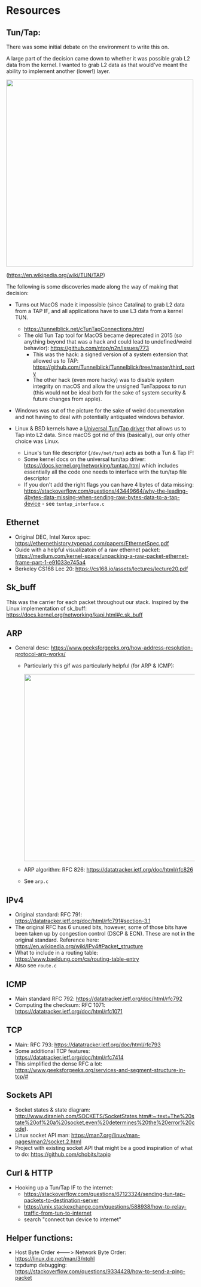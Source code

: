 # Resources

## Tun/Tap:
There was some initial debate on the environment to write this on. 

A large part of the decision came down to whether it was possible grab L2 data from the kernel. I wanted to grab L2 data as that would've meant the ability to implement another (lower!) layer.

<img src="https://upload.wikimedia.org/wikipedia/commons/a/af/Tun-tap-osilayers-diagram.png" width="500px">

(https://en.wikipedia.org/wiki/TUN/TAP)


The following is some discoveries made along the way of making that decision:

* Turns out MacOS made it impossible (since Catalina) to grab L2 data from a TAP IF, and all applications have to use L3 data from a kernel TUN.
    * https://tunnelblick.net/cTunTapConnections.html
    * The old Tun Tap tool for MacOS became deprecated in 2015 (so anything beyond that was a hack and could lead to undefined/weird behavior): https://github.com/ntop/n2n/issues/773
        * This was the hack: a signed version of a system extension that allowed us to TAP: https://github.com/Tunnelblick/Tunnelblick/tree/master/third_party
        * The other hack (even more hacky) was to disable system integrity on macOS and allow the unsigned TunTapposx to run (this would not be ideal both for the sake of system security & future changes from apple).

* Windows was out of the picture for the sake of weird documentation and not having to deal with potentially antiquated windows behavior.

* Linux & BSD kernels have a [Universal Tun/Tap driver](https://en.wikipedia.org/wiki/TUN/TAP) that allows us to Tap into L2 data. Since macOS got rid of this (basically), our only other choice was Linux.
    * Linux's tun file descriptor (`/dev/net/tun`) acts as both a Tun & Tap IF!
    * Some kernel docs on the universal tun/tap driver: https://docs.kernel.org/networking/tuntap.html which includes essentially all the code one needs to interface with the tun/tap file descriptor
    * If you don't add the right flags you can have 4 bytes of data missing: https://stackoverflow.com/questions/43449664/why-the-leading-4bytes-data-missing-when-sending-raw-bytes-data-to-a-tap-device - see `tuntap_interface.c`

## Ethernet
* Original DEC, Intel Xerox spec: https://ethernethistory.typepad.com/papers/EthernetSpec.pdf
* Guide with a helpful visualizatoin of a raw ethernet packet: https://medium.com/kernel-space/unpacking-a-raw-packet-ethernet-frame-part-1-e91033e745a4
* Berkeley CS168 Lec 20: https://cs168.io/assets/lectures/lecture20.pdf

## Sk_buff
This was the carrier for each packet throughout our stack. Inspired by the Linux implementation of sk_buff: https://docs.kernel.org/networking/kapi.html#c.sk_buff

## ARP
* General desc: https://www.geeksforgeeks.org/how-address-resolution-protocol-arp-works/
    * Particularly this gif was particularly helpful (for ARP & ICMP):

        <img src="https://media.geeksforgeeks.org/wp-content/uploads/20240212121108/How-Address-Resolution-Protocol-ARP-works---gif-opt-(1).gif" width="500px">

    * ARP algorithm: RFC 826: https://datatracker.ietf.org/doc/html/rfc826
    * See `arp.c`

## IPv4
* Original standard: RFC 791: https://datatracker.ietf.org/doc/html/rfc791#section-3.1 
* The original RFC has 6 unused bits, however, some of those bits have been taken up by congestion control (DSCP & ECN). These are not in the original standard. Reference here: https://en.wikipedia.org/wiki/IPv4#Packet_structure
* What to include in a routing table: https://www.baeldung.com/cs/routing-table-entry
* Also see `route.c`

## ICMP
* Main standard RFC 792: https://datatracker.ietf.org/doc/html/rfc792
* Computing the checksum: RFC 1071: https://datatracker.ietf.org/doc/html/rfc1071

## TCP
* Main: RFC 793: https://datatracker.ietf.org/doc/html/rfc793
* Some additional TCP features: https://datatracker.ietf.org/doc/html/rfc7414
* This simplified the dense RFC a lot: https://www.geeksforgeeks.org/services-and-segment-structure-in-tcp/#

## Sockets API
* Socket states & state diagram: http://www.diranieh.com/SOCKETS/SocketStates.htm#:~:text=The%20state%20of%20a%20socket,even%20determines%20the%20error%20code).
* Linux socket API man: https://man7.org/linux/man-pages/man2/socket.2.html
* Project with existing socket API that might be a good inspiration of what to do: https://github.com/chobits/tapip

## Curl & HTTP
* Hooking up a Tun/Tap IF to the internet:
    * https://stackoverflow.com/questions/67123324/sending-tun-tap-packets-to-destination-server
    * https://unix.stackexchange.com/questions/588938/how-to-relay-traffic-from-tun-to-internet
    * search "connect tun device to internet"

## Helper functions:
* Host Byte Order <---> Network Byte Order: https://linux.die.net/man/3/ntohl
* tcpdump debugging: https://stackoverflow.com/questions/9334428/how-to-send-a-ping-packet